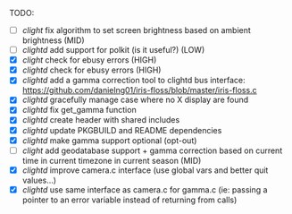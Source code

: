 TODO:  

- [ ] *clight* fix algorithm to set screen brightness based on ambient brightness   (MID)
- [ ] *clightd* add support for polkit (is it useful?) (LOW)
- [x] *clight* check for ebusy errors (HIGH)
- [x] *clightd* check for ebusy errors (HIGH)
- [x] *clightd* add a gamma correction tool to clightd bus interface: https://github.com/danielng01/iris-floss/blob/master/iris-floss.c
- [x] *clightd* gracefully manage case where no X display are found
- [x] *clightd* fix get_gamma function
- [x] *clightd* create header with shared includes
- [x] *clightd* update PKGBUILD and README dependencies
- [x] *clightd* make gamma support optional (opt-out)
- [ ] *clight* add geodatabase support + gamma correction based on current time in current timezone in current season (MID)
- [x] *clightd* improve camera.c interface (use global vars and better quit values...)
- [x] *clightd* use same interface as camera.c for gamma.c (ie: passing a pointer to an error variable instead of returning from calls)
